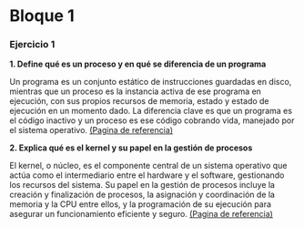 # Bloque 1

### Ejercicio 1

**1. Define qué es un proceso y en qué se diferencia de un programa** 

Un
programa es un conjunto estático de instrucciones guardadas en disco, mientras que un proceso es la instancia activa de ese programa en ejecución, con sus propios recursos de memoria, estado y estado de ejecución en un momento dado. La diferencia clave es que un programa es el código inactivo y un proceso es ese código cobrando vida, manejado por el sistema operativo. [(Pagina de referencia)](https://www.profesionalreview.com/2020/06/20/cual-es-la-diferencia-entre-un-programa-y-un-proceso/#:~:text=B%C3%A1sicamente%2C%20el%20programa%20y%20el,diferencia%20entre%20proceso%20y%20programa.)

**2. Explica qué es el kernel y su papel en la gestión de procesos** 

El
kernel, o núcleo, es el componente central de un sistema operativo que actúa como el intermediario entre el hardware y el software, gestionando los recursos del sistema. Su papel en la gestión de procesos incluye la creación y finalización de procesos, la asignación y coordinación de la memoria y la CPU entre ellos, y la programación de su ejecución para asegurar un funcionamiento eficiente y seguro. [(Pagina de referencia)](https://www.eaeprogramas.es/blog/negocio/tecnologia/que-es-el-kernel-cual-es-su-trabajo-y-como-funciona#:~:text=El%20Kernel%2C%20tambi%C3%A9n%20conocido%20como%20n%C3%BAcleo%2C%20es,aplicaciones%20y%20el%20procesamiento%20de%20datos%20f%C3%ADsicos.)